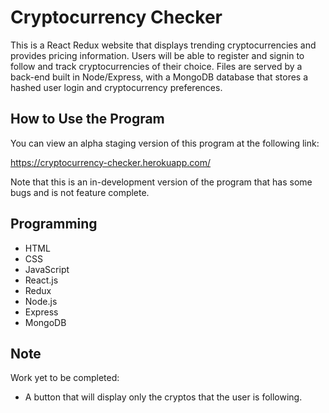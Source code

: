 # Cryptocurrency Checker
This is a React Redux website that displays trending cryptocurrencies and provides pricing information. Users will be able to register and signin to follow and track cryptocurrencies of their choice. Files are served by a back-end built in Node/Express, with a MongoDB database that stores a hashed user login and cryptocurrency preferences.

## How to Use the Program
You can view an alpha staging version of this program at the following link:

https://cryptocurrency-checker.herokuapp.com/

Note that this is an in-development version of the program that has some bugs and is not feature complete.

## Programming
* HTML
* CSS
* JavaScript
* React.js
* Redux
* Node.js
* Express
* MongoDB

## Note
Work yet to be completed:

* A button that will display only the cryptos that the user is following.
